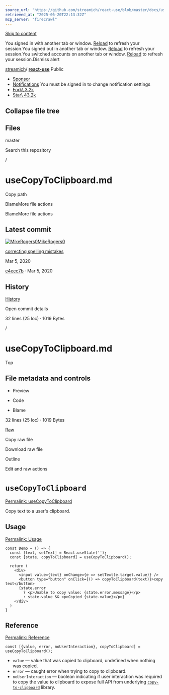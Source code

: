 ```yaml
---
source_url: "https://github.com/streamich/react-use/blob/master/docs/useCopyToClipboard.md"
retrieved_at: "2025-06-20T22:13:32Z"
mcp_server: "firecrawl"
---
```

[Skip to content](https://github.com/streamich/react-use/blob/master/docs/useCopyToClipboard.md#start-of-content)

You signed in with another tab or window. [Reload](https://github.com/streamich/react-use/blob/master/docs/useCopyToClipboard.md) to refresh your session.You signed out in another tab or window. [Reload](https://github.com/streamich/react-use/blob/master/docs/useCopyToClipboard.md) to refresh your session.You switched accounts on another tab or window. [Reload](https://github.com/streamich/react-use/blob/master/docs/useCopyToClipboard.md) to refresh your session.Dismiss alert

[streamich](https://github.com/streamich)/ **[react-use](https://github.com/streamich/react-use)** Public

- [Sponsor](https://github.com/sponsors/streamich)
- [Notifications](https://github.com/login?return_to=%2Fstreamich%2Freact-use) You must be signed in to change notification settings
- [Fork\\
3.2k](https://github.com/login?return_to=%2Fstreamich%2Freact-use)
- [Star\\
43.2k](https://github.com/login?return_to=%2Fstreamich%2Freact-use)


## Collapse file tree

## Files

master

Search this repository

/

# useCopyToClipboard.md

Copy path

BlameMore file actions

BlameMore file actions

## Latest commit

[![MikeRogers0](https://avatars.githubusercontent.com/u/325384?v=4&size=40)](https://github.com/MikeRogers0)[MikeRogers0](https://github.com/streamich/react-use/commits?author=MikeRogers0)

[correcting spelling mistakes](https://github.com/streamich/react-use/commit/e4eec7bf63d2ebe031ef03fb66ac61c43a7f7e0e)

Mar 5, 2020

[e4eec7b](https://github.com/streamich/react-use/commit/e4eec7bf63d2ebe031ef03fb66ac61c43a7f7e0e) · Mar 5, 2020

## History

[History](https://github.com/streamich/react-use/commits/master/docs/useCopyToClipboard.md)

Open commit details

32 lines (25 loc) · 1019 Bytes

/

# useCopyToClipboard.md

Top

## File metadata and controls

- Preview

- Code

- Blame


32 lines (25 loc) · 1019 Bytes

[Raw](https://github.com/streamich/react-use/raw/refs/heads/master/docs/useCopyToClipboard.md)

Copy raw file

Download raw file

Outline

Edit and raw actions

# `useCopyToClipboard`

[Permalink: useCopyToClipboard](https://github.com/streamich/react-use/blob/master/docs/useCopyToClipboard.md#usecopytoclipboard)

Copy text to a user's clipboard.

## Usage

[Permalink: Usage](https://github.com/streamich/react-use/blob/master/docs/useCopyToClipboard.md#usage)

```
const Demo = () => {
  const [text, setText] = React.useState('');
  const [state, copyToClipboard] = useCopyToClipboard();

  return (
    <div>
      <input value={text} onChange={e => setText(e.target.value)} />
      <button type="button" onClick={() => copyToClipboard(text)}>copy text</button>
      {state.error
        ? <p>Unable to copy value: {state.error.message}</p>
        : state.value && <p>Copied {state.value}</p>}
    </div>
  )
}
```

## Reference

[Permalink: Reference](https://github.com/streamich/react-use/blob/master/docs/useCopyToClipboard.md#reference)

```
const [{value, error, noUserInteraction}, copyToClipboard] = useCopyToClipboard();
```

- `value` — value that was copied to clipboard, undefined when nothing was copied.
- `error` — caught error when trying to copy to clipboard.
- `noUserInteraction` — boolean indicating if user interaction was required to copy the value to clipboard to expose full API from underlying [`copy-to-clipboard`](https://github.com/sudodoki/copy-to-clipboard) library.
